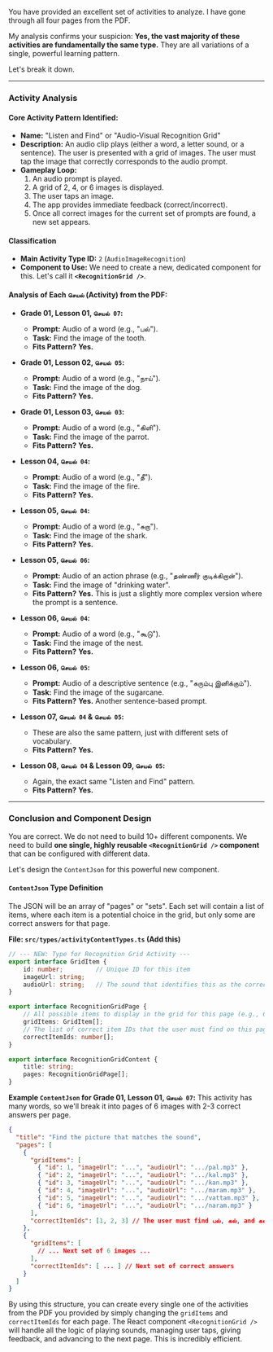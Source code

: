 You have provided an excellent set of activities to analyze. I have gone through all four pages from the PDF.

My analysis confirms your suspicion: **Yes, the vast majority of these activities are fundamentally the same type.** They are all variations of a single, powerful learning pattern.

Let's break it down.

---

### **Activity Analysis**

#### **Core Activity Pattern Identified:**

*   **Name:** "Listen and Find" or "Audio-Visual Recognition Grid"
*   **Description:** An audio clip plays (either a word, a letter sound, or a sentence). The user is presented with a grid of images. The user must tap the image that correctly corresponds to the audio prompt.
*   **Gameplay Loop:**
    1.  An audio prompt is played.
    2.  A grid of 2, 4, or 6 images is displayed.
    3.  The user taps an image.
    4.  The app provides immediate feedback (correct/incorrect).
    5.  Once all correct images for the current set of prompts are found, a new set appears.

#### **Classification**

*   **Main Activity Type ID:** `2` (`AudioImageRecognition`)
*   **Component to Use:** We need to create a new, dedicated component for this. Let's call it **`<RecognitionGrid />`**.

#### **Analysis of Each `செயல்` (Activity) from the PDF:**

*   **Grade 01, Lesson 01, `செயல் 07`:**
    *   **Prompt:** Audio of a word (e.g., "பல்").
    *   **Task:** Find the image of the tooth.
    *   **Fits Pattern?** **Yes.**

*   **Grade 01, Lesson 02, `செயல் 05`:**
    *   **Prompt:** Audio of a word (e.g., "நாய்").
    *   **Task:** Find the image of the dog.
    *   **Fits Pattern?** **Yes.**

*   **Grade 01, Lesson 03, `செயல் 03`:**
    *   **Prompt:** Audio of a word (e.g., "கிளி").
    *   **Task:** Find the image of the parrot.
    *   **Fits Pattern?** **Yes.**

*   **Lesson 04, `செயல் 04`:**
    *   **Prompt:** Audio of a word (e.g., "தீ").
    *   **Task:** Find the image of the fire.
    *   **Fits Pattern?** **Yes.**

*   **Lesson 05, `செயல் 04`:**
    *   **Prompt:** Audio of a word (e.g., "சுறா").
    *   **Task:** Find the image of the shark.
    *   **Fits Pattern?** **Yes.**

*   **Lesson 05, `செயல் 06`:**
    *   **Prompt:** Audio of an action phrase (e.g., "தண்ணீர் குடிக்கிறான்").
    *   **Task:** Find the image of "drinking water".
    *   **Fits Pattern?** **Yes.** This is just a slightly more complex version where the prompt is a sentence.

*   **Lesson 06, `செயல் 04`:**
    *   **Prompt:** Audio of a word (e.g., "கூடு").
    *   **Task:** Find the image of the nest.
    *   **Fits Pattern?** **Yes.**

*   **Lesson 06, `செயல் 05`:**
    *   **Prompt:** Audio of a descriptive sentence (e.g., "கரும்பு இனிக்கும்").
    *   **Task:** Find the image of the sugarcane.
    *   **Fits Pattern?** **Yes.** Another sentence-based prompt.

*   **Lesson 07, `செயல் 04` & `செயல் 05`:**
    *   These are also the same pattern, just with different sets of vocabulary.
    *   **Fits Pattern?** **Yes.**

*   **Lesson 08, `செயல் 04` & Lesson 09, `செயல் 05`:**
    *   Again, the exact same "Listen and Find" pattern.
    *   **Fits Pattern?** **Yes.**

---

### **Conclusion and Component Design**

You are correct. We do not need to build 10+ different components. We need to build **one single, highly reusable `<RecognitionGrid />` component** that can be configured with different data.

Let's design the `ContentJson` for this powerful new component.

#### **`ContentJson` Type Definition**

The JSON will be an array of "pages" or "sets". Each set will contain a list of items, where each item is a potential choice in the grid, but only some are correct answers for that page.

**File: `src/types/activityContentTypes.ts` (Add this)**
```typescript
// --- NEW: Type for Recognition Grid Activity ---
export interface GridItem {
    id: number;         // Unique ID for this item
    imageUrl: string;
    audioUrl: string;   // The sound that identifies this as the correct answer
}

export interface RecognitionGridPage {
    // All possible items to display in the grid for this page (e.g., 6 images)
    gridItems: GridItem[]; 
    // The list of correct item IDs that the user must find on this page
    correctItemIds: number[]; 
}

export interface RecognitionGridContent {
    title: string;
    pages: RecognitionGridPage[];
}
```

**Example `ContentJson` for Grade 01, Lesson 01, `செயல் 07`:**
This activity has many words, so we'll break it into pages of 6 images with 2-3 correct answers per page.
```json
{
  "title": "Find the picture that matches the sound",
  "pages": [
    {
      "gridItems": [
        { "id": 1, "imageUrl": "...", "audioUrl": ".../pal.mp3" },      // பல்
        { "id": 2, "imageUrl": "...", "audioUrl": ".../kal.mp3" },      // கல்
        { "id": 3, "imageUrl": "...", "audioUrl": ".../kan.mp3" },      // கண்
        { "id": 4, "imageUrl": "...", "audioUrl": ".../maram.mp3" },    // மரம்
        { "id": 5, "imageUrl": "...", "audioUrl": ".../vattam.mp3" },   // வட்டம்
        { "id": 6, "imageUrl": "...", "audioUrl": ".../naram.mp3" }     // நகரம்
      ],
      "correctItemIds": [1, 2, 3] // The user must find பல், கல், and கண் on this page
    },
    {
      "gridItems": [
        // ... Next set of 6 images ...
      ],
      "correctItemIds": [ ... ] // Next set of correct answers
    }
  ]
}
```

By using this structure, you can create every single one of the activities from the PDF you provided by simply changing the `gridItems` and `correctItemIds` for each page. The React component `<RecognitionGrid />` will handle all the logic of playing sounds, managing user taps, giving feedback, and advancing to the next page. This is incredibly efficient.